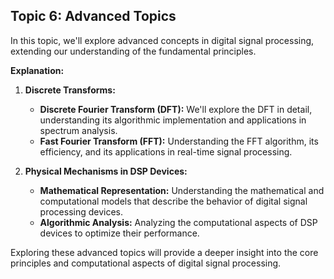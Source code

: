 ## Topic 6: Advanced Topics

In this topic, we'll explore advanced concepts in digital signal processing, extending our understanding of the fundamental principles.

**Explanation:**

1. **Discrete Transforms:**
   - **Discrete Fourier Transform (DFT):** We'll explore the DFT in detail, understanding its algorithmic implementation and applications in spectrum analysis.
   - **Fast Fourier Transform (FFT):** Understanding the FFT algorithm, its efficiency, and its applications in real-time signal processing.

2. **Physical Mechanisms in DSP Devices:**
   - **Mathematical Representation:** Understanding the mathematical and computational models that describe the behavior of digital signal processing devices.
   - **Algorithmic Analysis:** Analyzing the computational aspects of DSP devices to optimize their performance.

Exploring these advanced topics will provide a deeper insight into the core principles and computational aspects of digital signal processing.

